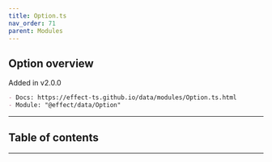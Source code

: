 ```yaml
---
title: Option.ts
nav_order: 71
parent: Modules
---
```


## Option overview

Added in v2.0.0

```md
- Docs: https://effect-ts.github.io/data/modules/Option.ts.html
- Module: "@effect/data/Option"
```

---

<h2 class="text-delta">Table of contents</h2>

---
